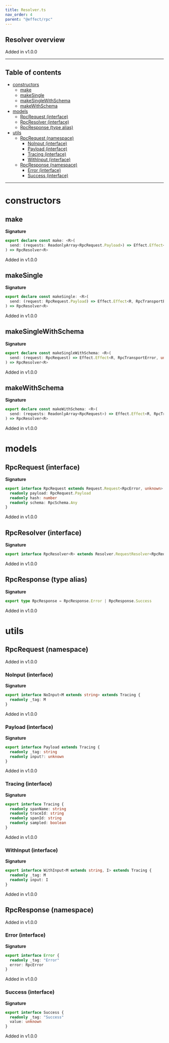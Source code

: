 ```yaml
---
title: Resolver.ts
nav_order: 4
parent: "@effect/rpc"
---
```


## Resolver overview

Added in v1.0.0

---

<h2 class="text-delta">Table of contents</h2>

- [constructors](#constructors)
  - [make](#make)
  - [makeSingle](#makesingle)
  - [makeSingleWithSchema](#makesinglewithschema)
  - [makeWithSchema](#makewithschema)
- [models](#models)
  - [RpcRequest (interface)](#rpcrequest-interface)
  - [RpcResolver (interface)](#rpcresolver-interface)
  - [RpcResponse (type alias)](#rpcresponse-type-alias)
- [utils](#utils)
  - [RpcRequest (namespace)](#rpcrequest-namespace)
    - [NoInput (interface)](#noinput-interface)
    - [Payload (interface)](#payload-interface)
    - [Tracing (interface)](#tracing-interface)
    - [WithInput (interface)](#withinput-interface)
  - [RpcResponse (namespace)](#rpcresponse-namespace)
    - [Error (interface)](#error-interface)
    - [Success (interface)](#success-interface)

---

# constructors

## make

**Signature**

```ts
export declare const make: <R>(
  send: (requests: ReadonlyArray<RpcRequest.Payload>) => Effect.Effect<R, RpcTransportError, unknown>
) => RpcResolver<R>
```

Added in v1.0.0

## makeSingle

**Signature**

```ts
export declare const makeSingle: <R>(
  send: (request: RpcRequest.Payload) => Effect.Effect<R, RpcTransportError, unknown>
) => RpcResolver<R>
```

Added in v1.0.0

## makeSingleWithSchema

**Signature**

```ts
export declare const makeSingleWithSchema: <R>(
  send: (request: RpcRequest) => Effect.Effect<R, RpcTransportError, unknown>
) => RpcResolver<R>
```

Added in v1.0.0

## makeWithSchema

**Signature**

```ts
export declare const makeWithSchema: <R>(
  send: (requests: ReadonlyArray<RpcRequest>) => Effect.Effect<R, RpcTransportError, unknown>
) => RpcResolver<R>
```

Added in v1.0.0

# models

## RpcRequest (interface)

**Signature**

```ts
export interface RpcRequest extends Request.Request<RpcError, unknown> {
  readonly payload: RpcRequest.Payload
  readonly hash: number
  readonly schema: RpcSchema.Any
}
```

Added in v1.0.0

## RpcResolver (interface)

**Signature**

```ts
export interface RpcResolver<R> extends Resolver.RequestResolver<RpcRequest, R> {}
```

Added in v1.0.0

## RpcResponse (type alias)

**Signature**

```ts
export type RpcResponse = RpcResponse.Error | RpcResponse.Success
```

Added in v1.0.0

# utils

## RpcRequest (namespace)

Added in v1.0.0

### NoInput (interface)

**Signature**

```ts
export interface NoInput<M extends string> extends Tracing {
  readonly _tag: M
}
```

Added in v1.0.0

### Payload (interface)

**Signature**

```ts
export interface Payload extends Tracing {
  readonly _tag: string
  readonly input?: unknown
}
```

Added in v1.0.0

### Tracing (interface)

**Signature**

```ts
export interface Tracing {
  readonly spanName: string
  readonly traceId: string
  readonly spanId: string
  readonly sampled: boolean
}
```

Added in v1.0.0

### WithInput (interface)

**Signature**

```ts
export interface WithInput<M extends string, I> extends Tracing {
  readonly _tag: M
  readonly input: I
}
```

Added in v1.0.0

## RpcResponse (namespace)

Added in v1.0.0

### Error (interface)

**Signature**

```ts
export interface Error {
  readonly _tag: "Error"
  error: RpcError
}
```

Added in v1.0.0

### Success (interface)

**Signature**

```ts
export interface Success {
  readonly _tag: "Success"
  value: unknown
}
```

Added in v1.0.0
